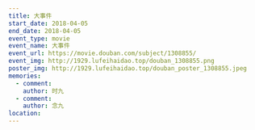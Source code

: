 ```yaml
---
title: 大事件
start_date: 2018-04-05
end_date: 2018-04-05
event_type: movie
event_name: 大事件
event_url: https://movie.douban.com/subject/1308855/
event_img: http://1929.lufeihaidao.top/douban_1308855.png
poster_img: http://1929.lufeihaidao.top/douban_poster_1308855.jpeg
memories:
  - comment: 
    author: 时九
  - comment: 
    author: 念九
location: 
---
```

